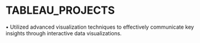 # TABLEAU_PROJECTS



•	Utilized advanced visualization techniques to effectively communicate key insights through interactive data visualizations. 
